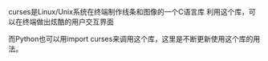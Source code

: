 curses是Linux/Unix系统在终端制作线条和图像的一个C语言库
利用这个库，可以在终端做出炫酷的用户交互界面

而Python也可以用import curses来调用这个库，这里是不断更新使用这个库的用法。
